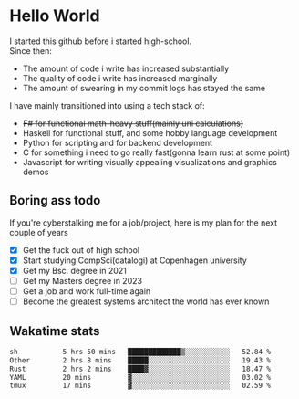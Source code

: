 # Hello World

I started this github before i started high-school.  
Since then:
- The amount of code i write has increased substantially
- The quality of code i write has increased marginally
- The amount of swearing in my commit logs has stayed the same

I have mainly transitioned into using a tech stack of:
- ~~F# for functional math-heavy stuff(mainly uni calculations)~~
- Haskell for functional stuff, and some hobby language development
- Python for scripting and for backend development
- C for something i need to go really fast(gonna learn rust at some point)
- Javascript for writing visually appealing visualizations and graphics demos

## Boring ass todo
If you're cyberstalking me for a job/project, here is my plan for the next couple of years
- [x] Get the fuck out of high school
- [x] Start studying CompSci(datalogi) at Copenhagen university
- [x] Get my Bsc. degree in 2021
- [ ] Get my Masters degree in 2023
- [ ] Get a job and work full-time again
- [ ] Become the greatest systems architect the world has ever known

## Wakatime stats
<!--START_SECTION:waka-->

```txt
sh           5 hrs 50 mins   █████████████▒░░░░░░░░░░░   52.84 %
Other        2 hrs 8 mins    █████░░░░░░░░░░░░░░░░░░░░   19.43 %
Rust         2 hrs 2 mins    ████▓░░░░░░░░░░░░░░░░░░░░   18.47 %
YAML         20 mins         ▓░░░░░░░░░░░░░░░░░░░░░░░░   03.02 %
tmux         17 mins         ▓░░░░░░░░░░░░░░░░░░░░░░░░   02.59 %
```

<!--END_SECTION:waka-->
